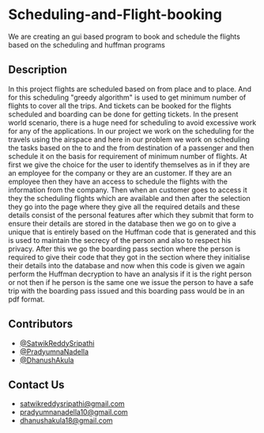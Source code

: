 # Scheduling-and-Flight-booking
We are creating an gui based program to book and schedule the flights based on the scheduling and huffman programs

## Description
In this project flights are scheduled based on from place and to place. And for this scheduling "greedy algorithm" is used to get minimum number of flights to cover all the trips. And tickets can be booked for the flights scheduled and boarding can be done for getting tickets.
In the present world scenario, there is a huge need for scheduling to avoid excessive work for any of the applications. In our project we work on the scheduling for the travels using the airspace and here in our problem we work on scheduling the tasks based on the to and the from destination of a passenger and then schedule it on the basis for requirement of minimum number of flights. At first we give the choice for the user to identify themselves as in if they are an employee for the company or they are an customer. If they are an employee then they have an access to schedule the flights with the information from the company. Then when an customer goes to access it they the scheduling flights which are available and then after the selection they go into the page where they give all the required details and these details consist of the personal features after which they submit that form to ensure their details are stored in the database then we go on to give a unique that is entirely based on the Huffman code that is generated and this is used to maintain the secrecy of the person and also to respect his privacy. After this we go the boarding pass section where the person is required to give their code that they got in the section where they initialise their details into the database and now when this code is given we again perform the Huffman decryption to have an analysis if it is the right person or not then if he person is the same one we issue the person to have a safe trip with the boarding pass issued and this boarding pass would be in an pdf format.


## Contributors
 * [@SatwikReddySripathi](https://github.com/SatwikReddySripathi)
 * [@PradyumnaNadella](https://github.com/PradyumnaNadella)
 * [@DhanushAkula](https://github.com/DhanushAkula)

## Contact Us
* satwikreddysripathi@gmail.com
* pradyumnanadella10@gmail.com
* dhanushakula18@gmail.com

